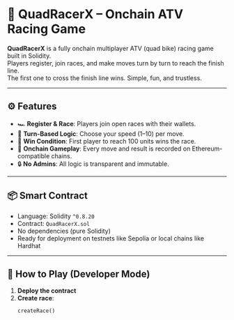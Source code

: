 # 🏁 QuadRacerX – Onchain ATV Racing Game  
   
**QuadRacerX** is a fully onchain multiplayer ATV (quad bike) racing game built in Solidity.      
Players register, join races, and make moves turn by turn to reach the finish line.   
The first one to cross the finish line wins. Simple, fun, and trustless.     
  
---

## ⚙️ Features 

- 🏎️ **Register & Race**: Players join open races with their wallets.
- 🧠 **Turn-Based Logic**: Choose your speed (1–10) per move.
- 🏁 **Win Condition**: First player to reach 100 units wins the race.   
- 📜 **Onchain Gameplay**: Every move and result is recorded on Ethereum-compatible chains.
- 🔒 **No Admins**: All logic is transparent and immutable. 

---

## 📦 Smart Contract

- Language: Solidity `^0.8.20`
- Contract: `QuadRacerX.sol`
- No dependencies (pure Solidity)
- Ready for deployment on testnets like Sepolia or local chains like Hardhat

---

## 🚀 How to Play (Developer Mode)

1. **Deploy the contract**
2. **Create race**:
   ```solidity
   createRace()
